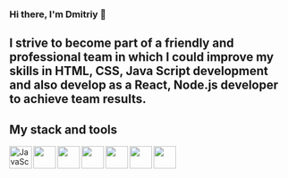 ### Hi there, I'm Dmitriy 👋

## I strive to become part of a friendly and professional team in which I could improve my skills in HTML, CSS, Java Script development and also develop as a React, Node.js developer to achieve team results.

## My stack and tools

<img align="left" alt="JavaScript" width="40px" src="https://upload.wikimedia.org/wikipedia/commons/thumb/9/99/Unofficial_JavaScript_logo_2.svg/800px-Unofficial_JavaScript_logo_2.svg.png" />

<img align="left" alt="" width="40px" src="" />

<img align="left" alt="" width="40px" src="" />

<img align="left" alt="" width="40px" src="" />

<img align="left" alt="" width="40px" src="" />

<img align="left" alt="" width="40px" src="" />

<img align="left" alt="" width="40px" src="" />
